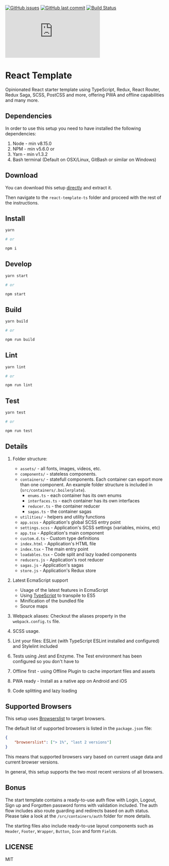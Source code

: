 [![GitHub issues](https://img.shields.io/github/issues/three11/react-template-ts.svg)](https://github.com/three11/react-template-ts/issues)
[![GitHub last commit](https://img.shields.io/github/last-commit/three11/react-template-ts.svg)](https://github.com/three11/react-template-ts/commits/master)
[![Build Status](https://travis-ci.org/three11/react-template-ts.svg?branch=master)](https://travis-ci.org/three11/react-template-ts)
[![Analytics](https://ga-beacon.appspot.com/UA-83446952-1/github.com/three11/react-template-ts/README.md)](https://github.com/three11/react-template-ts)

# React Template

Opinionated React starter template using TypeScript, Redux, React Router, Redux Saga, SCSS, PostCSS and more, offering PWA and offline capabilities and many more.

## Dependencies

In order to use this setup you need to have installed the following dependencies:

1.  Node - min v8.15.0
2.  NPM - min v5.6.0
    or
3.  Yarn - min v1.3.2
4.  Bash terminal (Default on OSX/Linux, GitBash or similar on Windows)

## Download

You can download this setup [directly](https://github.com/three11/react-template-ts/archive/master.zip) and extract it.

Then navigate to the `react-template-ts` folder and proceed with the rest of the instructions.

## Install

```bash
yarn

# or

npm i
```

## Develop

```bash
yarn start

# or

npm start
```

## Build

```bash
yarn build

# or

npm run build
```

## Lint

```bash
yarn lint

# or

npm run lint
```

## Test

```bash
yarn test

# or

npm run test
```

## Details

1.  Folder structure:

    -   `assets/` - all fonts, images, videos, etc.
    -   `components/` - stateless components.
    -   `containers/` - statefull components. Each container can export more than one component. An example folder structure is included in (`src/containers/.boilerplate`).
        -   `enums.ts` - each container has its own enums
        -   `interfaces.ts` - each container has its own interfaces
        -   `reducer.ts` - the container reducer
        -   `sagas.ts` - the container sagas
    -   `utilities/` - helpers and utility functions
    -   `app.scss` - Application's global SCSS entry point
    -   `settings.scss` - Application's SCSS settings (variables, mixins, etc)
    -   `app.tsx` - Application's main component
    -   `custom.d.ts` - Custom type definitions
    -   `index.html` - Application's HTML file
    -   `index.tsx` - The main entry point
    -   `loadables.tsx` - Code split and lazy loaded components
    -   `reducers.js` - Application's root reducer
    -   `sagas.js` - Application's sagas
    -   `store.js` - Application's Redux store

2.  Latest EcmaScript support

    -   Usage of the latest features in EcmaScript
    -   Using [TypeScript](https://www.typescriptlang.org/) to transpile to ES5
    -   Minification of the bundled file
    -   Source maps

3.  Webpack aliases: Checkout the aliases property in the `webpack.config.ts` file.
4.  SCSS usage.
5.  Lint your files: ESLint (with TypeScript ESLint installed and configured) and Stylelint included
6.  Tests using Jest and Enzyme. The Test environment has been configured so you don't have to
7.  Offline first - using Offline Plugin to cache important files and assets
8.  PWA ready - Install as a native app on Android and iOS
9.  Code splitting and lazy loading

## Supported Browsers

This setup uses [Browserslist](https://github.com/browserslist/browserslist) to target browsers.

The default list of supported browsers is listed in the `package.json` file:

```json
{
	"browserslist": ["> 1%", "last 2 versions"]
}
```

This means that supported browsers vary based on current usage data and current browser versions.

In general, this setup supports the two most recent versions of all browsers.

## Bonus

The start template contains a ready-to-use auth flow with Login, Logout, Sign up and Forgotten password forms with validation included. The auth flow includes also route guarding and redirects based on auth status. Please take a look at the `/src/containers/auth` folder for more details.

The starting files also include ready-to-use layout components such as `Header`, `Footer`, `Wrapper`, `Button`, `Icon` and form `Field`s.

## LICENSE

MIT
